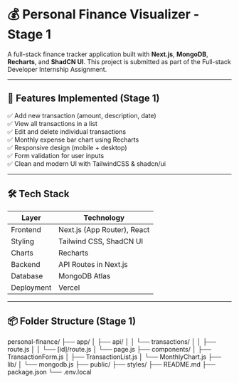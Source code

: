 # 💰 Personal Finance Visualizer - Stage 1

A full-stack finance tracker application built with **Next.js**, **MongoDB**, **Recharts**, and **ShadCN UI**. This project is submitted as part of the Full-stack Developer Internship Assignment.

---

## 🚀 Features Implemented (Stage 1)

✅ Add new transaction (amount, description, date)  
✅ View all transactions in a list  
✅ Edit and delete individual transactions  
✅ Monthly expense bar chart using Recharts  
✅ Responsive design (mobile + desktop)  
✅ Form validation for user inputs  
✅ Clean and modern UI with TailwindCSS & shadcn/ui  

---

## 🛠️ Tech Stack

| Layer       | Technology |
|-------------|------------|
| Frontend    | Next.js (App Router), React |
| Styling     | Tailwind CSS, ShadCN UI |
| Charts      | Recharts |
| Backend     | API Routes in Next.js |
| Database    | MongoDB Atlas |
| Deployment  | Vercel |

---

## 📦 Folder Structure (Stage 1)

personal-finance/
├── app/
│ ├── api/
│ │ └── transactions/
│ │ ├── route.js
│ │ └── [id]/route.js
│ └── page.js
├── components/
│ ├── TransactionForm.js
│ ├── TransactionList.js
│ └── MonthlyChart.js
├── lib/
│ └── mongodb.js
├── public/
├── styles/
├── README.md
├── package.json
└── .env.local


